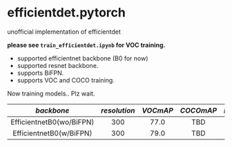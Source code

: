 # efficientdet.pytorch
unofficial implementation of efficientdet

**please see `train_efficientdet.ipynb` for VOC training.**

- supported efficientnet backbone (B0 for now)
- supported resnet backbone.
- supports BiFPN.
- supports VOC and COCO training.

Now training models.. Plz wait.

|*backbone*|*resolution*|*VOCmAP*    |*COCOmAP*|*Inference[ms]*|*model*|
|:------:|:------------:|:----------:|:-------:|:-------------:|:-----:|
|EfficientnetB0(wo/BiFPN)|300      |77.0       |TBD         |               |       |
|EfficientnetB0(w/BiFPN) |300      |79.0       |TBD         |               |       |
